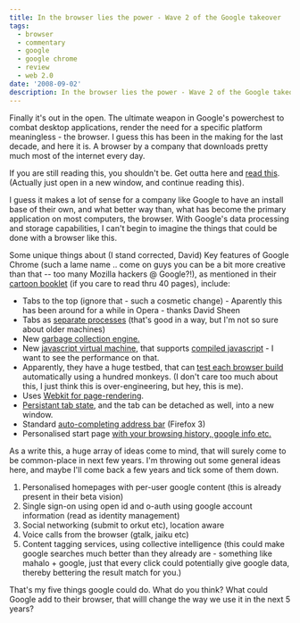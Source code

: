 ```yaml
---
title: In the browser lies the power - Wave 2 of the Google takeover
tags:
  - browser
  - commentary
  - google
  - google chrome
  - review
  - web 2.0
date: '2008-09-02'
description: In the browser lies the power - Wave 2 of the Google takeover
---
```


Finally it's out in the open. The ultimate weapon in Google's powerchest to combat desktop applications, render the need for a specific platform meaningless - the browser. I guess this has been in the making for the last decade, and here it is. A browser by a company that downloads pretty much most of the internet every day.

If you are still reading this, you shouldn't be. Get outta here and [read this][0]. (Actually just open in a new window, and continue reading this).

I guess it makes a lot of sense for a company like Google to have an install base of their own, and what better way than, what has become the primary application on most computers, the browser. With Google's data processing and storage capabilities, I can't begin to imagine the things that could be done with a browser like this.

Some unique things about (I stand corrected, David) Key features of Google Chrome (such a lame name .. come on guys you can be a bit more creative than that -- too many Mozilla hackers @ Google?!), as mentioned in their [cartoon booklet][1] (if you care to read thru 40 pages), include:

* Tabs to the top (ignore that - such a cosmetic change) - Aparently this has been around for a while in Opera - thanks David Sheen
* Tabs as [separate processes][2] (that's good in a way, but I'm not so sure about older machines)
* New [garbage collection engine. ][3]
* New [javascript virtual machine][4], that supports [compiled javascript][5] - I want to see the performance on that.
* Apparently, they have a huge testbed, that can [test each browser build][6] automatically using a hundred monkeys. (I don't care too much about this, I just think this is over-engineering, but hey, this is me).
* Uses [Webkit for page-rendering][7].
* [Persistant tab state][8], and the tab can be detached as well, into a new window.
* Standard [auto-completing address bar][9] (Firefox 3)
* Personalised start page [with your browsing history, google info etc.][10]

As a write this, a huge array of ideas come to mind, that will surely come to be common-place in next few years. I'm throwing out some general ideas here, and maybe I'll come back a few years and tick some of them down.

1. Personalised homepages with per-user google content (this is already present in their beta vision)  
2. Single sign-on using open id and o-auth using google account information (read as identity management)
3. Social networking (submit to orkut etc), location aware
4. Voice calls from the browser (gtalk, jaiku etc)
5. Content tagging services, using collective intelligence (this could make google searches much better than they already are - something like mahalo + google, just that every click could potentially give google data, thereby bettering the result match for you.)

That's my five things google could do. What do you think? What could Google add to their browser, that willl change the way we use it in the next 5 years?


[0]: http://googleblog.blogspot.com/2008/09/fresh-take-on-browser.html#
[1]: http://www.google.com/googlebooks/chrome/
[2]: http://www.google.com/googlebooks/chrome/images/4.jpg
[3]: http://www.google.com/googlebooks/chrome/images/7.jpg
[4]: http://www.google.com/googlebooks/chrome/images/14.jpg
[5]: http://www.google.com/googlebooks/chrome/images/15.jpg
[6]: http://www.google.com/googlebooks/chrome/images/10.jpg
[7]: http://www.google.com/googlebooks/chrome/#
[8]: http://www.google.com/googlebooks/chrome/images/18.jpg
[9]: http://www.google.com/googlebooks/chrome/images/19.jpg
[10]: http://www.google.com/googlebooks/chrome/images/21.jpg
